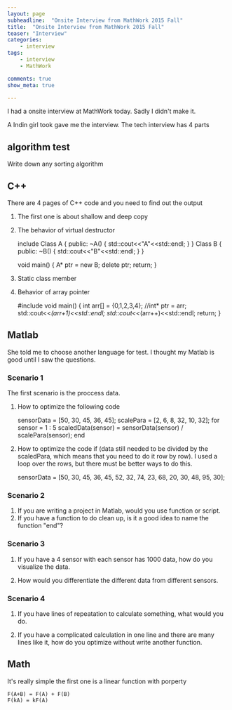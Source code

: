 ```yaml
---
layout: page
subheadline:  "Onsite Interview from MathWork 2015 Fall"
title:  "Onsite Interview from MathWork 2015 Fall"
teaser: "Interview"
categories:
    - interview
tags:
    - interview
    - MathWork

comments: true
show_meta: true

---
```


I had a onsite interview at MathWork today. Sadly I didn't make it.

A Indin girl took gave me the interview.
The tech interview has 4 parts

## algorithm test

Write down any sorting algorithm

## C++

There are 4 pages of C++ code and you need to find out the output

1. The first one is about shallow and deep copy 

1. The behavior of virtual destructor

	include <iostream>
	Class A
	{
	public:
		~A()
		{
			std::cout<<"A"<<std::endl;
		}
	}
	Class B
	{
	public:
		~B()
		{
			std::cout<<"B"<<std::endl;
		}
	}
	
	void main()
	{
		A* ptr = new B;
		delete ptr;
		return;
	}
	
	
1. Static class member 

1. Behavior of array pointer

	#include <iostream>
	void main()
	{
		int arr[] = {0,1,2,3,4};
		//int* ptr = arr;
		std::cout<<*(arr+1)<<std::endl;
		std::cout<<*(arr++)<<std::endl;
		return;
	}




## Matlab

She told me to choose another language for test. I thought my Matlab is good until I saw the questions.

### Scenario 1

The first scenario is the proccess data.

1. How to optimize the following code

	sensorData = [50, 30, 45, 36, 45];
	scalePara = [2, 6, 8, 32, 10, 32];
	for sensor = 1 : 5
		scaledData(sensor) = sensorData(sensor) / scalePara(sensor);
	end

2. How to optimize the code if (data still needed to be divided by the scaledPara, which means that you need to do it row by row). I used a loop over the rows, but there must be better ways to do this.
	
	sensorData = [50, 30, 45, 36, 45,
			52, 32, 74, 23, 68,
			20, 30, 48, 95, 30];

### Scenario 2

1. If you are writing a project in Matlab, would you use function or script.
2. If you have a function to do clean up, is it a good idea to name the function "end"?

### Scenario 3

1. If you have a 4 sensor with each sensor has 1000 data, how do you visualize the data.

2. How would you differentiate the different data from different sensors.

### Scenario 4

1. If you have lines of repeatation to calculate something, what would you do.

2. If you have a complicated calculation in one line and there are many lines like it, how do you optimize without write another function.


## Math

It's really simple the first one is a linear function with porperty 
	
	F(A+B) = F(A) + F(B)
	F(kA) = kF(A)

